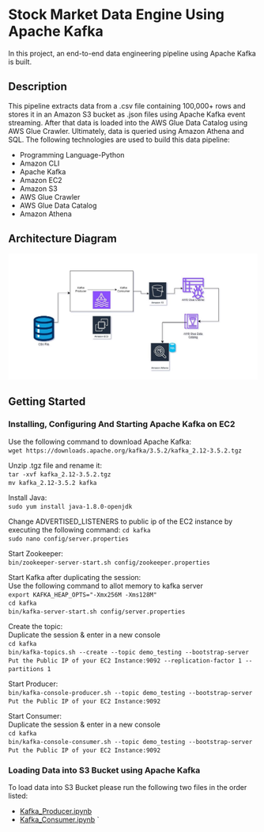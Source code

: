 # Stock Market Data Engine Using Apache Kafka
In this project, an end-to-end data engineering pipeline using Apache Kafka is built.

## Description
This pipeline extracts data from a .csv file containing 100,000+ rows and stores it in an Amazon S3 bucket as .json files using Apache Kafka event streaming. After that data is loaded into the AWS Glue Data Catalog using AWS Glue Crawler. Ultimately, data is queried using Amazon Athena and SQL. The following technologies are used to build this data pipeline:
- Programming Language-Python
- Amazon CLI
- Apache Kafka
- Amazon EC2
- Amazon S3
- AWS Glue Crawler
- AWS Glue Data Catalog
- Amazon Athena

## Architecture Diagram
![alt text](https://github.com/rjtkhanna/Kafka_stockMarket_dataEngine/blob/main/20240427_kafka_stock_market_project_diagram.jpg?raw=true)

## Getting Started
### Installing, Configuring And Starting Apache Kafka on EC2
Use the following command to download Apache Kafka: \
`wget https://downloads.apache.org/kafka/3.5.2/kafka_2.12-3.5.2.tgz`

Unzip .tgz file and rename it: \
`tar -xvf kafka_2.12-3.5.2.tgz` \
`mv kafka_2.12-3.5.2 kafka`

Install Java: \
`sudo yum install java-1.8.0-openjdk`

Change ADVERTISED_LISTENERS to public ip of the EC2 instance by executing the following command:
`cd kafka` \
`sudo nano config/server.properties`

Start Zookeeper: \
`bin/zookeeper-server-start.sh config/zookeeper.properties`

Start Kafka after duplicating the session: \
Use the following command to allot memory to kafka server \
`export KAFKA_HEAP_OPTS="-Xmx256M -Xms128M"` \
`cd kafka` \
`bin/kafka-server-start.sh config/server.properties`

Create the topic: \
Duplicate the session & enter in a new console \
`cd kafka` \
`bin/kafka-topics.sh --create --topic demo_testing --bootstrap-server Put the Public IP of your EC2 Instance:9092 --replication-factor 1 --partitions 1`

Start Producer: \
`bin/kafka-console-producer.sh --topic demo_testing --bootstrap-server Put the Public IP of your EC2 Instance:9092`

Start Consumer: \
Duplicate the session & enter in a new console \
`cd kafka` \
`bin/kafka-console-consumer.sh --topic demo_testing --bootstrap-server Put the Public IP of your EC2 Instance:9092`

### Loading Data into S3 Bucket using Apache Kafka
To load data into S3 Bucket please run the following two files in the order listed:
- [Kafka_Producer.ipynb](https://github.com/rjtkhanna/Kafka_stockMarket_dataEngine/blob/main/Kafka_Producer.ipynb)
- [Kafka_Consumer.ipynb](https://github.com/rjtkhanna/Kafka_stockMarket_dataEngine/blob/main/Kafka_Consumer.ipynb)
`





